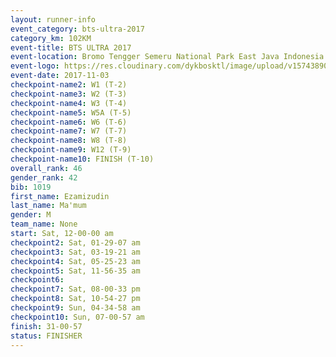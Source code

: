 ```yaml
---
layout: runner-info 
event_category: bts-ultra-2017 
category_km: 102KM 
event-title: BTS ULTRA 2017 
event-location: Bromo Tengger Semeru National Park East Java Indonesia 
event-logo: https://res.cloudinary.com/dykbosktl/image/upload/v1574389068/Logo/btsultra-profilpic_qfpjxb.png 
event-date: 2017-11-03 
checkpoint-name2: W1 (T-2) 
checkpoint-name3: W2 (T-3) 
checkpoint-name4: W3 (T-4) 
checkpoint-name5: W5A (T-5) 
checkpoint-name6: W6 (T-6) 
checkpoint-name7: W7 (T-7) 
checkpoint-name8: W8 (T-8) 
checkpoint-name9: W12 (T-9) 
checkpoint-name10: FINISH (T-10) 
overall_rank: 46
gender_rank: 42
bib: 1019
first_name: Ezamizudin
last_name: Ma'mum
gender: M
team_name: None
start: Sat, 12-00-00 am
checkpoint2: Sat, 01-29-07 am
checkpoint3: Sat, 03-19-21 am
checkpoint4: Sat, 05-25-23 am
checkpoint5: Sat, 11-56-35 am
checkpoint6: 
checkpoint7: Sat, 08-00-33 pm
checkpoint8: Sat, 10-54-27 pm
checkpoint9: Sun, 04-34-58 am
checkpoint10: Sun, 07-00-57 am
finish: 31-00-57
status: FINISHER
---
```

